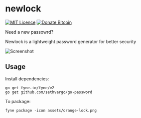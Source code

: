 # newlock
[![MIT Licence](https://img.shields.io/badge/License-MIT-blue)](https://opensource.org/licenses/mit-license.php) [![Donate Bitcoin](https://img.shields.io/badge/Donate-Bitcoin-orange)](https://blockchain.coinmarketcap.com/address/bitcoin/1JeXm9NT8aTsznF9nWBv3geN6ZXhipxo8J)

Need a new passowrd?

Newlock is a lightweight password generator for better security

![Screenshot](https://user-images.githubusercontent.com/83633399/166413118-7d90a731-501d-447f-8f39-6babcde12184.png)

## Usage
Install dependencies:
```
go get fyne.io/fyne/v2
go get github.com/sethvargo/go-password
```
To package:
```
fyne package -icon assets/orange-lock.png
```
